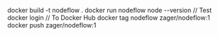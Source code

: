 docker build -t nodeflow .
docker run nodeflow node --version // Test
docker login // To Docker Hub
docker tag nodeflow zager/nodeflow:1
docker push zager/nodeflow:1